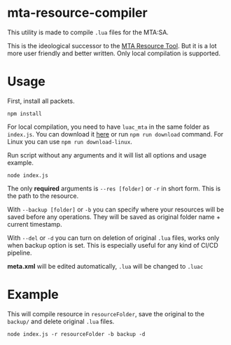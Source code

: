 # mta-resource-compiler

This utility is made to compile `.lua` files for the MTA:SA.

This is the ideological successor to the [MTA Resource Tool](https://github.com/AlexRazor1337/MTA-Resource-Tool). But it is a lot more user friendly and better written. Only local compilation is supported.

# Usage

First, install all packets.
```
npm install
```

For local compilation, you need to have `luac_mta` in the same folder as `index.js`. You can download it [here](https://luac.mtasa.com/files/windows/x86/luac_mta.exe) or run `npm run download` command. For Linux you can use `npm run download-linux`.

Run script without any arguments and it will list all options and usage example.
```
node index.js
```

The only **required** arguments is `--res [folder]` or `-r` in short form. This is the path to the resource.

With `--backup [folder]` or `-b` you can specify where your resources will be saved before any operations. They will be saved as original folder name + current timestamp.

With `--del` or `-d` you can turn on deletion of original `.lua` files, works only when backup option is set. This is especially useful for any kind of CI/CD pipeline.

**meta.xml** will be edited automatically, `.lua` will be changed to `.luac`

# Example

This will compile resource in `resourceFolder`, save the original to the `backup/` and delete original `.lua` files.
```
node index.js -r resourceFolder -b backup -d
```
